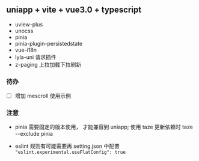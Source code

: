 ## uniapp + vite + vue3.0 + typescript

* uview-plus
* unocss
* pinia
* pinia-plugin-persistedstate
* vue-i18n
* lyla-uni 请求插件
* z-paging 上拉加载下拉刷新

### 待办

- [ ] 增加 mescroll 使用示例

### 注意

+ pinia 需要固定的版本使用， 才能兼容到 uniapp; 使用 taze 更新依赖时 taze --exclude pinia

+ eslint 规则有可能需要再 setting.json 中配置 `"eslint.experimental.useFlatConfig": true`

